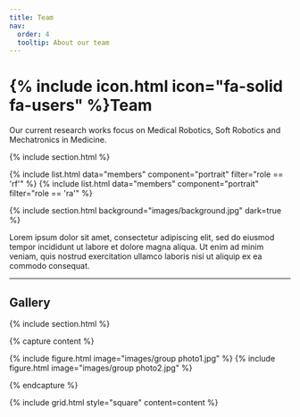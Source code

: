 ```yaml
---
title: Team
nav:
  order: 4
  tooltip: About our team
---
```


# {% include icon.html icon="fa-solid fa-users" %}Team

Our current research works focus on Medical Robotics, Soft Robotics and Mechatronics in Medicine.

{% include section.html %}

{% include list.html data="members" component="portrait" filter="role == 'rf'" %}
{% include list.html data="members" component="portrait" filter="role == 'ra'" %}


{% include section.html background="images/background.jpg" dark=true %}

Lorem ipsum dolor sit amet, consectetur adipiscing elit, sed do eiusmod tempor
incididunt ut labore et dolore magna aliqua. Ut enim ad minim veniam, quis
nostrud exercitation ullamco laboris nisi ut aliquip ex ea commodo consequat.

---
## Gallery
{% include section.html %}

{% capture content %}

{% include figure.html image="images/group photo1.jpg" %}
{% include figure.html image="images/group photo2.jpg" %}


{% endcapture %}

{% include grid.html style="square" content=content %}
